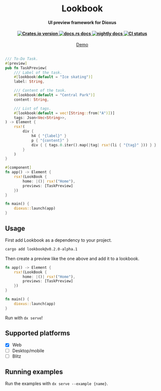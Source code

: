<div align="center">
<h1>Lookbook</h1>
<h4>UI preview framework for Dioxus<h4>
<a href="https://crates.io/crates/lookbook">
    <img src="https://img.shields.io/crates/v/lookbook?style=flat-square"alt="Crates.io version" />
</a>
<a href="https://docs.rs/lookbook/latest/lookbook">
    <img src="https://img.shields.io/badge/docs-stable-blue.svg?style=flat-square"alt="docs.rs docs" />
</a>
<a href="https://dioxus-material.netlify.app/dioxus_material/">
    <img src="https://img.shields.io/badge/docs-nightly-blue.svg?style=flat-square"
  alt="nightly docs" />
</a>
<a href="https://github.com/matthunz/dioxus-material/actions">
    <img src="https://github.com/matthunz/dioxus-material/actions/workflows/ci.yml/badge.svg"
  alt="CI status" />
</div>
<div align="center">
    <a href="https://dioxus-material-lookbook.netlify.app/">Demo</a>
</div>

<br>

```rs
/// To-Do Task.
#[preview]
pub fn TaskPreview(
    /// Label of the task.
    #[lookbook(default = "Ice skating")]
    label: String,

    /// Content of the task.
    #[lookbook(default = "Central Park")]
    content: String,

    /// List of tags.
    #[lookbook(default = vec![String::from("A")])]
    tags: Json<Vec<String>>,
) -> Element {
    rsx!(
        div {
            h4 { "{label}" }
            p { "{content}" }
            div { { tags.0.iter().map(|tag| rsx!(li { "{tag}" })) } }
        }
    )
}

#[component]
fn app() -> Element {
    rsx!(LookBook {
        home: |()| rsx!("Home"),
        previews: [TaskPreview]
    })
}

fn main() {
    dioxus::launch(app)
}
```

## Usage
First add Lookbook as a dependency to your project.

```sh
cargo add lookbook@v0.2.0-alpha.1
```

Then create a preview like the one above and add it to a lookbook.

```rust
fn app() -> Element {
    rsx!(LookBook {
        home: |()| rsx!("Home"),
        previews: [TaskPreview]
    })
}

fn main() {
    dioxus::launch(app)
}
```

Run with `dx serve`!

## Supported platforms
 - [x] Web
 - [ ] Desktop/mobile
 - [ ] Blitz

## Running examples
Run the examples with `dx serve --example {name}`.
